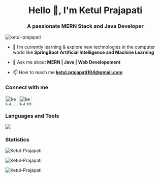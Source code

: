 <h1 align="center">Hello 👋, I'm Ketul Prajapati</h1>
<h3 align="center">A passionate MERN Stack and Java Developer</h3>

<p align="left"> <img src="https://komarev.com/ghpvc/?username=ketul-prajapati&label=Profile%20views&color=0e75b6&style=flat" alt="ketul-prajapati" /> </p>

- 🌱 I’m currently learning & explore new technologies in the computer world like
          **SpringBoot**
          **Artificial Intelligence and Machine Learning**

- 💬 Ask me about **MERN | Java | Web Developement**

- 📫 How to reach me **ketul.prajapati104@gmail.com**


<h3 align="left">Connect with me</h3>
<p align="left">
<a href="https://linkedin.com/in/ketul-prajapati-657465247" target="blank"><img align="center" src="https://raw.githubusercontent.com/rahuldkjain/github-profile-readme-generator/master/src/images/icons/Social/linked-in-alt.svg" alt="ketul prajapati" height="30" width="40" /></a>
<a href="https://instagram.com/ketul_1002" target="blank"><img align="center" src="https://raw.githubusercontent.com/rahuldkjain/github-profile-readme-generator/master/src/images/icons/Social/instagram.svg" alt="ketul_1002" height="30" width="40" /></a>
</p>

<h3 align="left">Languages and Tools</h3>
<a href="https://skillicons.dev" margin-bottom=20px>
  <img src="https://skillicons.dev/icons?i=c,cpp,java,html,css,js,mongodb,express,react,nodejs,redux,firebase,tailwind,vite,postman,vscode,git,github,androidstudio,bootstrap,flutter,dart,mysql,spring,python,azure,discord,eclipse,npm,sequelize&perline=10" />
</a>

<h3 align="left">Statistics</h3>

<p><img src="https://github-readme-stats.vercel.app/api/top-langs?username=Ketul-Prajapati&show_icons=true&locale=en&layout=compact" alt="Ketul-Prajapati" /></p>

<p><img src="https://github-readme-stats.vercel.app/api?username=Ketul-Prajapati&show_icons=true&locale=en" alt="Ketul-Prajapati" /></p>

<p><img src="https://github-readme-streak-stats.herokuapp.com/?user=Ketul-Prajapati&" alt="Ketul-Prajapati" /></p>
